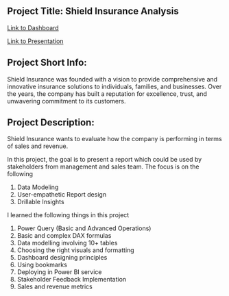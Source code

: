 ## Project Title: Shield Insurance Analysis
[Link to Dashboard](https://app.powerbi.com/view?r=eyJrIjoiOTIzNTAwMTYtMmVkZS00YzUwLTllYzYtYjE3Y2M2OGVjZGIzIiwidCI6ImM2ZTU0OWIzLTVmNDUtNDAzMi1hYWU5LWQ0MjQ0ZGM1YjJjNCJ9&pageName=ReportSection)

[Link to Presentation](https://www.youtube.com/watch?v=eehYvWwKC20)

## Project Short Info:

Shield Insurance was founded with a vision to provide comprehensive and innovative insurance solutions to individuals, families, and businesses. Over the years, the company has built a reputation for excellence, trust, and unwavering commitment to its customers.

## Project Description:

Shield Insurance wants to evaluate how the company is performing in terms of sales and revenue.

In this project, the goal is to present a report which could be used by stakeholders from management and sales team. The focus is on the following

1. Data Modeling
2. User-empathetic Report design
3. Drillable Insights

I learned the following things in this project

1. Power Query (Basic and Advanced Operations)
2. Basic and complex DAX formulas
3. Data modelling involving 10+ tables
4. Choosing the right visuals and formatting
5. Dashboard designing principles
6. Using bookmarks
7. Deploying in Power BI service
8. Stakeholder Feedback Implementation
9. Sales and revenue metrics
